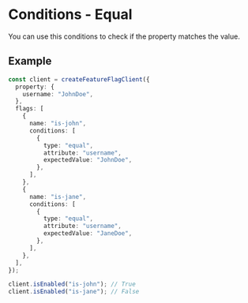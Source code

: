 # Conditions - Equal

You can use this conditions to check if the property matches the value.

## Example

```ts
const client = createFeatureFlagClient({
  property: {
    username: "JohnDoe",
  },
  flags: [
    {
      name: "is-john",
      conditions: [
        {
          type: "equal",
          attribute: "username",
          expectedValue: "JohnDoe",
        },
      ],
    },
    {
      name: "is-jane",
      conditions: [
        {
          type: "equal",
          attribute: "username",
          expectedValue: "JaneDoe",
        },
      ],
    },
  ],
});

client.isEnabled("is-john"); // True
client.isEnabled("is-jane"); // False
```

